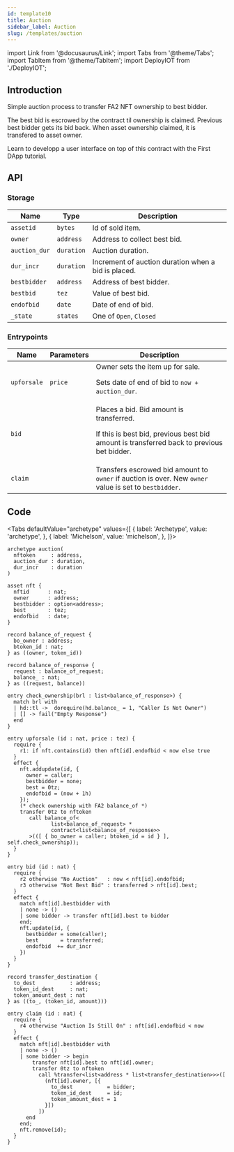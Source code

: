 ```yaml
---
id: template10
title: Auction
sidebar_label: Auction
slug: /templates/auction
---
```

import Link from '@docusaurus/Link';
import Tabs from '@theme/Tabs';
import TabItem from '@theme/TabItem';
import DeployIOT from './DeployIOT';

## Introduction

Simple auction process to transfer <Link to='/docs/templates/nft'>FA2 NFT</Link> ownership to best bidder.

The best bid is escrowed by the contract til ownership is claimed. Previous best bidder gets its bid back. When asset ownership claimed, it is transfered to asset owner.

Learn to developp a user interface on top of this contract with the <Link to=''>First DApp</Link> tutorial.
## API

### Storage

| Name | Type | Description |
| -- | -- | -- |
| `assetid` | `bytes` | Id of sold item. |
| `owner` | `address` | Address to collect best bid. |
| `auction_dur` | `duration` | Auction duration. |
| `dur_incr` | `duration` | Increment of auction duration when a bid is placed. |
| `bestbidder` | `address` | Address of best bidder. |
| `bestbid` | `tez` | Value of best bid. |
| `endofbid` | `date` | Date of end of bid. |
| `_state` | `states` | One of `Open`, `Closed` |

### Entrypoints

| Name | Parameters | Description |
| -- | -- | -- |
| `upforsale` | `price` | Owner sets the item up for sale. <p /> Sets date of end of bid to `now + auction_dur`.|
| `bid` | | Places a bid. Bid amount is transferred. <p />If this is best bid, previous best bid amount is transferred back to previous bet bidder. |
| `claim` | | Transfers escrowed bid amount to `owner` if auction is over. New `owner` value is set to `bestbidder`. |

## Code

<Tabs
  defaultValue="archetype"
  values={[
    { label: 'Archetype', value: 'archetype', },
    { label: 'Michelson', value: 'michelson', },
  ]}>

<TabItem value="archetype">


```archetype title="auction.arl"
archetype auction(
  nftoken     : address,
  auction_dur : duration,
  dur_incr    : duration
)

asset nft {
  nftid      : nat;
  owner      : address;
  bestbidder : option<address>;
  best       : tez;
  endofbid   : date;
}

record balance_of_request {
  bo_owner : address;
  btoken_id : nat;
} as ((owner, token_id))

record balance_of_response {
  request : balance_of_request;
  balance_ : nat;
} as ((request, balance))

entry check_ownership(brl : list<balance_of_response>) {
  match brl with
  | hd::tl ->  dorequire(hd.balance_ = 1, "Caller Is Not Owner")
  | [] -> fail("Empty Response")
  end
}

entry upforsale (id : nat, price : tez) {
  require {
    r1: if nft.contains(id) then nft[id].endofbid < now else true
  }
  effect {
    nft.addupdate(id, {
      owner = caller;
      bestbidder = none;
      best = 0tz;
      endofbid = (now + 1h)
    });
    (* check ownership with FA2 balance_of *)
    transfer 0tz to nftoken
       call balance_of<
              list<balance_of_request> *
              contract<list<balance_of_response>>
       >(([ { bo_owner = caller; btoken_id = id } ], self.check_ownership));
  }
}

entry bid (id : nat) {
  require {
    r2 otherwise "No Auction"   : now < nft[id].endofbid;
    r3 otherwise "Not Best Bid" : transferred > nft[id].best;
  }
  effect {
    match nft[id].bestbidder with
    | none -> ()
    | some bidder -> transfer nft[id].best to bidder
    end;
    nft.update(id, {
      bestbidder = some(caller);
      best       = transferred;
      endofbid  += dur_incr
    })
  }
}

record transfer_destination {
  to_dest           : address;
  token_id_dest     : nat;
  token_amount_dest : nat
} as ((to_, (token_id, amount)))

entry claim (id : nat) {
  require {
    r4 otherwise "Auction Is Still On" : nft[id].endofbid < now
  }
  effect {
    match nft[id].bestbidder with
    | none -> ()
    | some bidder -> begin
        transfer nft[id].best to nft[id].owner;
        transfer 0tz to nftoken
          call %transfer<list<address * list<transfer_destination>>>([
            (nft[id].owner, [{
              to_dest           = bidder;
              token_id_dest     = id;
              token_amount_dest = 1
            }])
          ])
      end
    end;
    nft.remove(id);
  }
}
```

</TabItem>

<TabItem value="michelson">

```js

```

</TabItem>

</Tabs>